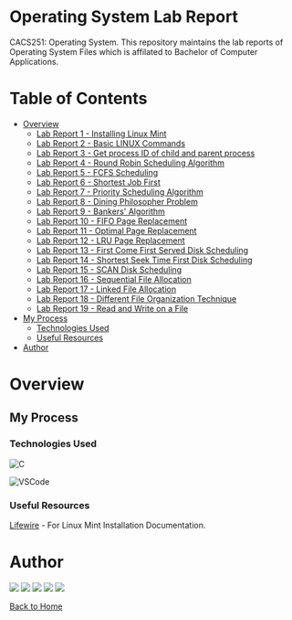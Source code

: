 # Operating System Lab Report

CACS251: Operating System.
This repository maintains the lab reports of Operating System Files which is affilated to Bachelor of Computer Applications.

# Table of Contents

- [Overview](#overview)
    - [Lab Report 1 - Installing Linux Mint](./src/Lab%20Report%2001/README.md)
    - [Lab Report 2 - Basic LINUX Commands](./src/Lab%20Report%2002/README.md)
    - [Lab Report 3 - Get process ID of child and parent process](./src/Lab%20Report%2003/README.md)
    - [Lab Report 4 - Round Robin Scheduling Algorithm](./src/Lab%20Report%2004/README.md) 
    - [Lab Report 5 - FCFS Scheduling](./src/Lab%20Report%2005/README.md)
    - [Lab Report 6 - Shortest Job First](./src/Lab%20Report%2006/main.c)
    - [Lab Report 7 - Priority Scheduling Algorithm](./src/Lab%20Report%2007/README.md) 
    - [Lab Report 8 - Dining Philosopher Problem](./src/Lab%20Report%2008/README.md) 
    - [Lab Report 9 - Bankers' Algorithm](./src/Lab%20Report%209/README.md) 
    - [Lab Report 10 - FIFO Page Replacement](./src/Lab%20Report%2010/README.md) 
    - [Lab Report 11 - Optimal Page Replacement](./src/Lab%20Report%2011/README.md) 
    - [Lab Report 12 - LRU Page Replacement](./src/Lab%20Report%2012/README.md) 
    - [Lab Report 13 - First Come First Served Disk Scheduling](./src/Lab%20Report%2013/README.md) 
    - [Lab Report 14 - Shortest Seek Time First Disk Scheduling](./src/Lab%20Report%2014/README.md) 
    - [Lab Report 15 - SCAN Disk Scheduling](./src/Lab%20Report%2015/README.md) 
    - [Lab Report 16 - Sequential File Allocation](./src/Lab%20Report%2016/README.md) 
    - [Lab Report 17 - Linked File Allocation](./src/Lab%20Report%2017/README.md) 
    - [Lab Report 18 - Different File Organization Technique](./src/Lab%20Report%2018/README.md) 
    - [Lab Report 19 - Read and Write on a File](./src/Lab%20Report%2019/README.md)  
- [My Process](#my-process)
    - [Technologies Used](#technologies-used)
    - [Useful Resources](#useful-resources)
- [Author](#author)

# Overview

## My Process

### Technologies Used

![C](https://img.shields.io/badge/MySQL-FF0000?style=for-the-badge&logo=C&logoColor=fff)

![VSCode](https://img.shields.io/badge/VSCode-FF7F00?style=for-the-badge&logo=visual-studio-code)

### Useful Resources

[Lifewire](https://www.lifewire.com/install-linux-mint-4173111) - For Linux Mint Installation Documentation.

# Author

[<img src="https://img.shields.io/badge/-Website-FFFF00?style=for-the-badge&logo=brave">][website]
[<img src="https://img.shields.io/badge/-Facebook-00FF00?style=for-the-badge&logo=facebook">][facebook]
[<img src="https://img.shields.io/badge/-Instagram-0000FF?style=for-the-badge&logo=instagram">][instagram]
[<img src="https://img.shields.io/badge/-Snapchat-4B0082?style=for-the-badge&logo=snapchat">][snapchat]
[<img src="https://img.shields.io/badge/-LinkedIn-8F00FF?style=for-the-badge&logo=linkedin">][linkedin]

[Back to Home](README.md)


[website]: https://www.kabirdeula.com.np 
[snapchat]: https://www.snapchat.com/add/king_dragon2018
[facebook]: http://facebook.com/kabirdeula167
[instagram]: https://instagram.com/king_dragon2021/
[linkedin]: https://www.linkedin.com/in/kabir-deula-33888a202/